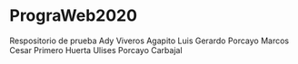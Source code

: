 # PrograWeb2020
Respositorio de prueba
Ady Viveros Agapito
Luis Gerardo Porcayo Marcos
Cesar Primero Huerta
Ulises Porcayo Carbajal

